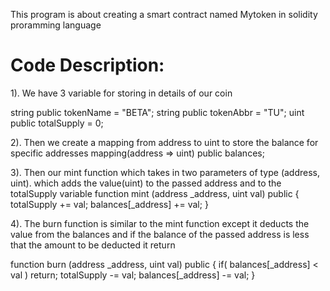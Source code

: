 This program is about creating a smart contract named Mytoken in solidity proramming language

# Code Description:

1). We have 3 variable for storing in details of our coin

  string public tokenName = "BETA";
  string public tokenAbbr = "TU";
  uint public totalSupply = 0;

2). Then we create a mapping from address to uint to store the balance for specific addresses
  mapping(address => uint) public balances;

3). Then our mint function which takes in two parameters of type (address, uint). which adds the value(uint) to the passed address
and to the totalSupply variable
  function mint (address _address, uint val) public {
        totalSupply += val;
        balances[_address] += val;
  }

4). The burn function is similar to the mint function except it deducts the value from the balances and if the balance of the
passed address is less that the amount to be deducted it return

  function burn (address _address, uint val) public {
        if( balances[_address] < val ) return;
        totalSupply -= val;
        balances[_address] -= val;
    }
    
